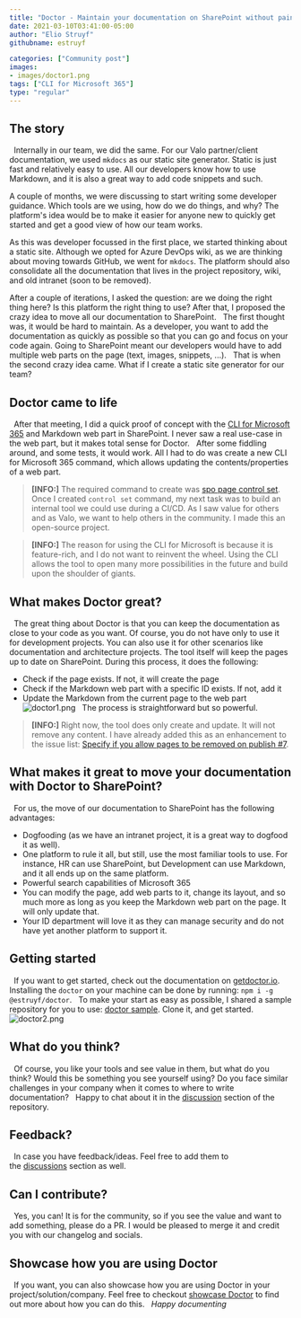 ```yaml
---
title: "Doctor - Maintain your documentation on SharePoint without pain"
date: 2021-03-10T03:41:00-05:00
author: "Elio Struyf"
githubname: estruyf

categories: ["Community post"]
images:
- images/doctor1.png
tags: ["CLI for Microsoft 365"]
type: "regular"
---
```



## The story 
 
Internally in our team, we did the same. For our Valo partner/client
documentation, we used `mkdocs` as our static site generator. Static is
just fast and relatively easy to use. All our developers know how to use
Markdown, and it is also a great way to add code snippets and such.
 

A couple of months, we were discussing to start writing some developer
guidance. Which tools are we using, how do we do things, and why? The
platform's idea would be to make it easier for anyone new to quickly get
started and get a good view of how our team works.
 

As this was developer focussed in the first place, we started thinking
about a static site. Although we opted for Azure DevOps wiki, as we are
thinking about moving towards GitHub, we went for `mkdocs`. The platform
should also consolidate all the documentation that lives in the project
repository, wiki, and old intranet (soon to be removed).
 

After a couple of iterations, I asked the question: are we doing the
right thing here? Is this platform the right thing to use? After that, I
proposed the crazy idea to move all our documentation to SharePoint.
 
The first thought was, it would be hard to maintain. As a developer, you
want to add the documentation as quickly as possible so that you can go
and focus on your code again. Going to SharePoint meant our developers
would have to add multiple web parts on the page (text, images,
snippets, ...).
 
That is when the second crazy idea came. What if I create a static site
generator for our team?

## Doctor came to life 
 
After that meeting, I did a quick proof of concept with the [CLI for
Microsoft 365](https://pnp.github.io/cli-microsoft365/) and Markdown web
part in SharePoint. I never saw a real use-case in the web part, but it
makes total sense for Doctor.
 
After some fiddling around, and some tests, it would work. All I had to
do was create a new CLI for Microsoft 365 command, which allows updating
the contents/properties of a web part.
 
> **[INFO:]** The required
> command to create was [spo page control
> set](https://pnp.github.io/cli-microsoft365/cmd/spo/page/page-control-set/).
Once I created `control set` command, my next task was to build an
internal tool we could use during a CI/CD. As I saw value for others and
as Valo, we want to help others in the community. I made this an
open-source project.
 


> **[INFO:]** The reason for
> using the CLI for Microsoft is because it is feature-rich, and I do
> not want to reinvent the wheel. Using the CLI allows the tool to open
> many more possibilities in the future and build upon the shoulder of
> giants.

## What makes Doctor great? 
 
The great thing about Doctor is that you can keep the documentation as
close to your code as you want. Of course, you do not have only to use
it for development projects. You can also use it for other scenarios
like documentation and architecture projects.
The tool itself will keep the pages up to date on SharePoint. During
this process, it does the following:
 
-   Check if the page exists. If not, it will create the page
-   Check if the Markdown web part with a specific ID exists. If not,
    add it
-   Update the Markdown from the current page to the web part
 
![doctor1.png](images/doctor1.png)
 
The process is straightforward but so powerful.
 
> **[INFO:]** Right now, the
> tool does only create and update. It will not remove any content. I
> have already added this as an enhancement to the issue list: [Specify
> if you allow pages to be removed on publish
> #7](https://github.com/estruyf/doctor/issues/7).


## What makes it great to move your documentation with Doctor to SharePoint? 
 
For us, the move of our documentation to SharePoint has the following
advantages:
 
-   Dogfooding (as we have an intranet project, it is a great way to
    dogfood it as well).
-   One platform to rule it all, but still, use the most familiar tools
    to use. For instance, HR can use SharePoint, but Development can use
    Markdown, and it all ends up on the same platform.
-   Powerful search capabilities of Microsoft 365
-   You can modify the page, add web parts to it, change its layout, and
    so much more as long as you keep the Markdown web part on the page.
    It will only update that.
-   Your ID department will love it as they can manage security and do
    not have yet another platform to support it.

## Getting started 
 
If you want to get started, check out the documentation on
[getdoctor.io](https://getdoctor.io "Doctor documenation").
 
Installing the `doctor` on your machine can be done by
running: `npm i -g @estruyf/doctor`.
 
To make your start as easy as possible, I shared a sample repository for
you to use: [doctor sample](https://github.com/estruyf/doctor-sample).
Clone it, and get started.
 
![doctor2.png](images/doctor2.png)
 
## What do you think? 
 
Of course, you like your tools and see value in them, but what do you
think? Would this be something you see yourself using? Do you face
similar challenges in your company when it comes to where to write
documentation?
 
Happy to chat about it in
the [discussion](https://github.com/estruyf/doctor/discussions) section
of the repository.

## Feedback? 
 
In case you have feedback/ideas. Feel free to add them to
the [discussions](https://github.com/estruyf/doctor/discussions) section
as well.

## Can I contribute? 
 
Yes, you can! It is for the community, so if you see the value and want
to add something, please do a PR. I would be pleased to merge it and
credit you with our changelog and socials.
 
## Showcase how you are using Doctor 
 
If you want, you can also showcase how you are using Doctor in your
project/solution/company. Feel free to checkout [showcase
Doctor](https://getdoctor.io/showcase) to find out more about how you
can do this.
 
*Happy documenting*
 